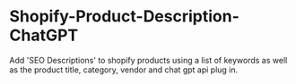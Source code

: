 # Shopify-Product-Description-ChatGPT
Add 'SEO Descriptions' to shopify products using a list of keywords as well as the product title, category, vendor and chat gpt api plug in.
